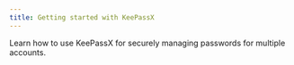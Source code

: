 ```yaml
---
title: Getting started with KeePassX
---
```

Learn how to use KeePassX for securely managing passwords for multiple accounts.

